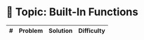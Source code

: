 # 📂 Topic: Built-In Functions

| # | Problem | Solution | Difficulty |
|----|---------|----------|------------|
